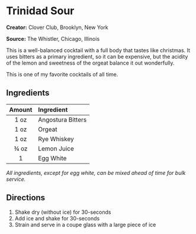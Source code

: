 # Trinidad Sour

**Creator:** Clover Club, Brooklyn, New York

**Source:** The Whistler, Chicago, Illinois

This is a well-balanced cocktail with a full body that tastes like christmas. It uses bitters as a primary ingredient,
so it can be expensive, but the acidity of the lemon and sweetness of the orgeat balance it out wonderfully.

This is one of my favorite cocktails of all time.

## Ingredients

| Amount | Ingredient        |
| :----: | :---------------- |
|  1 oz  | Angostura Bitters |
|  1 oz  | Orgeat            |
|  1 oz  | Rye Whiskey       |
|  ¾ oz  | Lemon Juice       |
|   1    | Egg White         |

_All ingredients, except for egg white, can be mixed ahead of time for bulk service._

## Directions

1. Shake dry (without ice) for 30-seconds
2. Add ice and shake for 30-seconds
3. Strain and serve in a coupe glass with a large piece of ice
